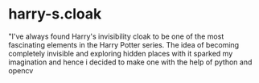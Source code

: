 # harry-s.cloak
"I've always found Harry's invisibility cloak to be one of the most fascinating elements in the Harry Potter series. The idea of becoming completely invisible and exploring hidden places with it sparked my imagination and hence i decided to make one with the help of python and opencv

